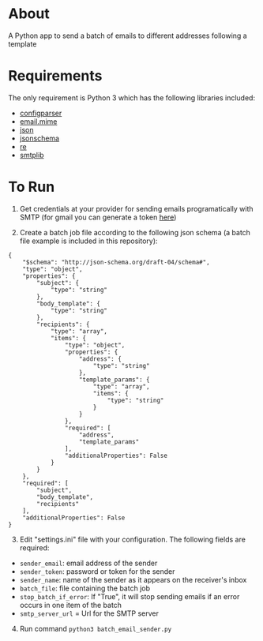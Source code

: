 # About

A Python app to send a batch of emails to different addresses following a template

# Requirements

The only requirement is Python 3 which has the following libraries included:
- [configparser](https://docs.python.org/3/library/configparser.html)
- [email.mime](https://docs.python.org/3/library/email.mime.html) 
- [json](https://docs.python.org/3/library/json.html)
- [jsonschema](https://pypi.org/project/jsonschema/)
- [re](https://docs.python.org/3/library/re.html)
- [smtplib](https://docs.python.org/3/library/smtplib.html)

# To Run

1. Get credentials at your provider for sending emails programatically with SMTP (for gmail you can generate a token [here](https://security.google.com/settings/security/apppasswords))

2. Create a batch job file according to the following json schema (a batch file example is included in this repository):
```
{
    "$schema": "http://json-schema.org/draft-04/schema#",
    "type": "object",
    "properties": {
        "subject": {
            "type": "string"
        },
        "body_template": {
            "type": "string"
        },
        "recipients": {
            "type": "array",
            "items": {
                "type": "object",
                "properties": {
                    "address": {
                        "type": "string"
                    },
                    "template_params": {
                        "type": "array",
                        "items": {
                            "type": "string"
                        }
                    }
                },
                "required": [
                    "address",
                    "template_params"
                ],
                "additionalProperties": False
            }
        }
    },
    "required": [
        "subject",
        "body_template",
        "recipients"
    ],
    "additionalProperties": False
}
```

3. Edit "settings.ini" file with your configuration. The following fields are required:
- `sender_email`: email address of the sender 
- `sender_token`: password or token for the sender
- `sender_name`: name of the sender as it appears on the receiver's inbox
- `batch_file`: file containing the batch job
- `stop_batch_if_error`: If "True", it will stop sending emails if an error occurs in one item of the batch
- `smtp_server_url` = Url for the SMTP server

4. Run command `python3 batch_email_sender.py`